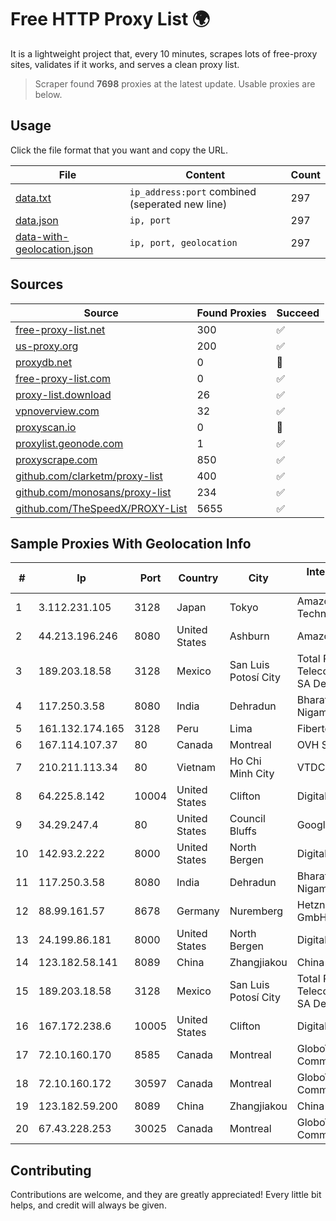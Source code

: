 
# Free HTTP Proxy List 🌍

It is a lightweight project that, every 10 minutes, scrapes lots of free-proxy sites, validates if it works, and serves a clean proxy list.


> Scraper found **7698** proxies at the latest update. Usable proxies are below.

## Usage

Click the file format that you want and copy the URL.


|File|Content|Count|
|----|-------|-----|
|[data.txt](https://raw.githubusercontent.com/themiralay/Proxy-List-World/master/data.txt)|`ip_address:port` combined (seperated new line)|297|
|[data.json](https://raw.githubusercontent.com/themiralay/Proxy-List-World/master/data.json)|`ip, port`|297|
|[data-with-geolocation.json](https://raw.githubusercontent.com/themiralay/Proxy-List-World/master/data-with-geolocation.json)|`ip, port, geolocation`|297|

## Sources

|Source|Found Proxies|Succeed|
|------|-------------|-------|
|[free-proxy-list.net](https://free-proxy-list.net)|300|✅|
|[us-proxy.org](https://www.us-proxy.org)|200|✅|
|[proxydb.net](http://proxydb.net)|0|🚫|
|[free-proxy-list.com](https://free-proxy-list.com/?page=&port=&type%5B%5D=http&type%5B%5D=https&up_time=0&search=Search)|0|✅|
|[proxy-list.download](https://www.proxy-list.download/HTTP)|26|✅|
|[vpnoverview.com](https://vpnoverview.com/privacy/anonymous-browsing/free-proxy-servers)|32|✅|
|[proxyscan.io](https://www.proxyscan.io)|0|🚫|
|[proxylist.geonode.com](https://proxylist.geonode.com/api/proxy-list?limit=300&page=1&sort_by=lastChecked&sort_type=desc&protocols=http,https)|1|✅|
|[proxyscrape.com](https://api.proxyscrape.com/v2/?request=displayproxies&protocol=http&timeout=10000&country=all&ssl=all&anonymity=all)|850|✅|
|[github.com/clarketm/proxy-list](https://raw.githubusercontent.com/clarketm/proxy-list/master/proxy-list-raw.txt)|400|✅|
|[github.com/monosans/proxy-list](https://raw.githubusercontent.com/monosans/proxy-list/main/proxies/http.txt)|234|✅|
|[github.com/TheSpeedX/PROXY-List](https://raw.githubusercontent.com/TheSpeedX/PROXY-List/master/http.txt)|5655|✅|


## Sample Proxies With Geolocation Info

|#|Ip|Port|Country|City|Internet Service Provider|
|-|--|----|-------|----|-------------------------|
|1|3.112.231.105|3128|Japan|Tokyo|Amazon Technologies Inc.|
|2|44.213.196.246|8080|United States|Ashburn|Amazon.com|
|3|189.203.18.58|3128|Mexico|San Luis Potosí City|Total Play Telecomunicaciones SA De CV|
|4|117.250.3.58|8080|India|Dehradun|Bharat Sanchar Nigam Ltd|
|5|161.132.174.165|3128|Peru|Lima|Fibertel Peru S.A.|
|6|167.114.107.37|80|Canada|Montreal|OVH SAS|
|7|210.211.113.34|80|Vietnam|Ho Chi Minh City|VTDC|
|8|64.225.8.142|10004|United States|Clifton|DigitalOcean, LLC|
|9|34.29.247.4|80|United States|Council Bluffs|Google LLC|
|10|142.93.2.222|8000|United States|North Bergen|DigitalOcean, LLC|
|11|117.250.3.58|8080|India|Dehradun|Bharat Sanchar Nigam Ltd|
|12|88.99.161.57|8678|Germany|Nuremberg|Hetzner Online GmbH|
|13|24.199.86.181|8000|United States|North Bergen|DigitalOcean, LLC|
|14|123.182.58.141|8089|China|Zhangjiakou|China Telecom|
|15|189.203.18.58|3128|Mexico|San Luis Potosí City|Total Play Telecomunicaciones SA De CV|
|16|167.172.238.6|10005|United States|Clifton|DigitalOcean, LLC|
|17|72.10.160.170|8585|Canada|Montreal|GloboTech Communications|
|18|72.10.160.172|30597|Canada|Montreal|GloboTech Communications|
|19|123.182.59.200|8089|China|Zhangjiakou|China Telecom|
|20|67.43.228.253|30025|Canada|Montreal|GloboTech Communications|



## Contributing

Contributions are welcome, and they are greatly appreciated! Every
little bit helps, and credit will always be given.

